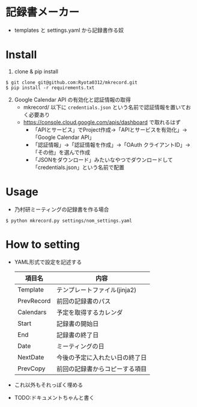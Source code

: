 # 記録書メーカー
+ templates と settings.yaml から記録書作る奴

# Install
1. clone & pip install

```
$ git clone git@github.com:Ryota0312/mkrecord.git
$ pip install -r requirements.txt
```

2. Google Calendar API の有効化と認証情報の取得
   + mkrecord/ 以下に `credentials.json` という名前で認証情報を置いておく必要あり
   + https://console.cloud.google.com/apis/dashboard で取れるはず
	 + 「APIとサービス」でProject作成→「APIとサービスを有効化」→「Google Calendar API」
	 + 「認証情報」→「認証情報を作成」→「OAuth クライアントID」→「その他」を選んで作成
	 + 「JSONをダウンロード」みたいなやつでダウンロードして「credentials.json」という名前で配置

# Usage
+ 乃村研ミーティングの記録書を作る場合

```
$ python mkrecord.py settings/nom_settings.yaml
```

# How to setting
+ YAML形式で設定を記述する

  |項目名|内容|
  |-----|-----|
  |Template|テンプレートファイル(jinja2)|
  |PrevRecord|前回の記録書のパス|
  |Calendars|予定を取得するカレンダ|
  |Start|記録書の開始日|
  |End|記録書の終了日|
  |Date|ミーティングの日|
  |NextDate|今後の予定に入れたい日の終了日|
  |PrevCopy|前回の記録書からコピーする項目|

+ これ以外もそれっぽく埋める
+ TODO:ドキュメントちゃんと書く
